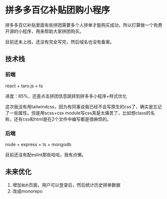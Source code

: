 # 拼多多百亿补贴团购小程序

拼多多百亿补贴里面有些拼团需要多个人拼单才能购买成功，所以打算做一个免费开源的小程序，用来帮助大家拼团购买。

目前还未上线，还没有完全写完，然后域名也没有备案。

## 技术栈

### 前端

react + taro.js + ts

进度：85%，还差点击拼团信息跳转到拼多多小程序+样式优化

这次我没有用tailwindcss，因为有同事说我已经不会写原生的css了，确实是忘记了一些属性。但是用scss+css module写css真是太痛苦了，比如想class的名称，还有css和html是在2个文件中编写都是很麻烦的。


### 后端

node + express + ts + mongodb

目前还没有配eslint那些哈哈，我有点懒。

## 未来优化

1. 增加`我的`页面，用户可以登录后，然后统计历史拼单数据
2. 改成monorepo


